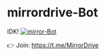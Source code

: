 # mirrordrive-Bot
IDK!
[![mirror-Bot](https://telegra.ph/file/b02788a8c2c7ca546d369.jpg)](https://t.me/MirrorDrive)

 👉 Join: https://t.me/MirrorDrive
